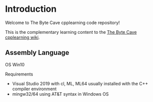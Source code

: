 # Introduction

Welcome to The Byte Cave cpplearning code repository!

This is the complementary learning content to the [The Byte Cave cpplearning wiki](https://github.com/itzjac/cpplearning/wiki).


## Assembly Language

OS
Win10

Requirements
- Visual Studio 2019 with cl, ML, ML64 usually installed with the C++ compiler environment
- mingw32/64 using AT&T syntax in Windows OS
